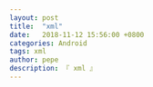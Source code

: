 ```yaml
---
layout: post
title:  "xml"
date:   2018-11-12 15:56:00 +0800
categories: Android
tags: xml
author: pepe
description: 『 xml 』
---
```







